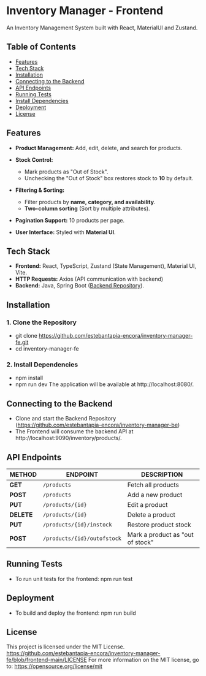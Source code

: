 # Inventory Manager - Frontend

An Inventory Management System built with React, MaterialUI and Zustand.
## **Table of Contents**

- [Features](#features)
- [Tech Stack](#tech-stack)
- [Installation](#installation)
- [Connecting to the Backend](#connecting-to-the-backend)
- [API Endpoints](#api-endpoints)
- [Running Tests](#running-tests)
- [Install Dependencies](#install-dependencies)
- [Deployment](#deployment)
- [License](#license)

## Features
- **Product Management:** Add, edit, delete, and search for products.
- **Stock Control:**
  - Mark products as "Out of Stock".
  - Unchecking the "Out of Stock" box restores stock to **10** by default.
    
- **Filtering & Sorting:**
  - Filter products by **name, category, and availability**.
  - **Two-column sorting** (Sort by multiple attributes).
    
- **Pagination Support:** 10 products per page.
- **User Interface:** Styled with **Material UI**.

## Tech Stack
- **Frontend:** React, TypeScript, Zustand (State Management), Material UI, Vite.
- **HTTP Requests:** Axios (API communication with backend)
- **Backend:** Java, Spring Boot ([Backend Repository](https://github.com/estebantapia-encora/inventory-manager-be)).

## Installation
### **1. Clone the Repository**
- git clone https://github.com/estebantapia-encora/inventory-manager-fe.git
- cd inventory-manager-fe

### **2. Install Dependencies**
- npm install
- npm run dev
The application will be available at http://localhost:8080/.

## Connecting to the Backend
- Clone and start the Backend Repository (https://github.com/estebantapia-encora/inventory-manager-be)
- The Frontend will consume the backend API at http://localhost:9090/inventory/products/.

## API Endpoints
| METHOD  | ENDPOINT                     | DESCRIPTION                      |
|---------|------------------------------|----------------------------------|
| **GET**  | `/products`                   | Fetch all products               |
| **POST** | `/products`                   | Add a new product                |
| **PUT**  | `/products/{id}`               | Edit a product                   |
| **DELETE** | `/products/{id}`             | Delete a product                 |
| **PUT**  | `/products/{id}/instock`       | Restore product stock            |
| **POST** | `/products/{id}/outofstock`    | Mark a product as "out of stock" |


## Running Tests 
- To run unit tests for the frontend: npm run test

## Deployment
- To build and deploy the frontend: npm run build

 ## License
This project is licensed under the MIT License.
https://github.com/estebantapia-encora/inventory-manager-fe/blob/frontend-main/LICENSE
For more information on the MIT license, go to: https://opensource.org/license/mit
